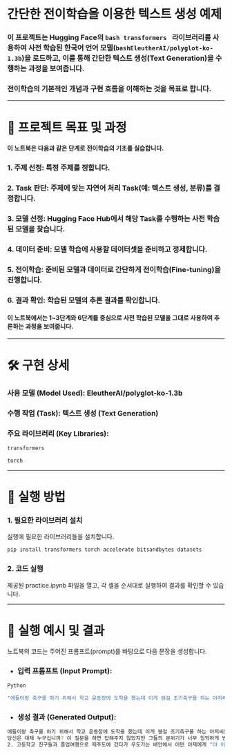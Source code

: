 # 간단한 전이학습을 이용한 텍스트 생성 예제
### 이 프로젝트는 Hugging Face의 ```bash transformers ``` 라이브러리를 사용하여 사전 학습된 한국어 언어 모델(```bashEleutherAI/polyglot-ko-1.3b```)을 로드하고, 이를 통해 간단한 텍스트 생성(Text Generation)을 수행하는 과정을 보여줍니다.

### 전이학습의 기본적인 개념과 구현 흐름을 이해하는 것을 목표로 합니다.

--- 

# 🎯 프로젝트 목표 및 과정
#### 이 노트북은 다음과 같은 단계로 전이학습의 기초를 실습합니다.

### 1. 주제 선정: 특정 주제를 정합니다.

### 2. Task 판단: 주제에 맞는 자연어 처리 Task(예: 텍스트 생성, 분류)를 결정합니다.

### 3. 모델 선정: Hugging Face Hub에서 해당 Task를 수행하는 사전 학습된 모델을 찾습니다.

### 4. 데이터 준비: 모델 학습에 사용할 데이터셋을 준비하고 정제합니다.

### 5. 전이학습: 준비된 모델과 데이터로 간단하게 전이학습(Fine-tuning)을 진행합니다.

### 6. 결과 확인: 학습된 모델의 추론 결과를 확인합니다.

#### 이 노트북에서는 1~3단계와 6단계를 중심으로 사전 학습된 모델을 그대로 사용하여 추론하는 과정을 보여줍니다.

--- 

# 🛠️ 구현 상세
### 사용 모델 (Model Used):  EleutherAI/polyglot-ko-1.3b

### 수행 작업 (Task): 텍스트 생성 (Text Generation)

### 주요 라이브러리 (Key Libraries):
```bash
transformers
```
```bash
torch
```

---

# 🚀 실행 방법
### 1. 필요한 라이브러리 설치
실행에 필요한 라이브러리들을 설치합니다.
```bash
pip install transformers torch accelerate bitsandbytes datasets
```
### 2. 코드 실행
제공된 practice.ipynb 파일을 열고, 각 셀을 순서대로 실행하여 결과를 확인할 수 있습니다.

--- 

# 📝 실행 예시 및 결과
노트북의 코드는 주어진 프롬프트(prompt)를 바탕으로 다음 문장을 생성합니다.

- <h3>입력 프롬프트 (Input Prompt):</h3>
```bash
Python
```
```bash
"애들이랑 축구를 하기 위해서 학교 운동장에 도착을 했는데 이게 웬걸 조기축구를 하는 아저씨들이 점령중이였다. 당신은"
```
- <h3>생성 결과 (Generated Output):</h3>

```bash
애들이랑 축구를 하기 위해서 학교 운동장에 도착을 했는데 이게 웬걸 조기축구를 하는 아저씨들이 점령중이였다.
당신은 대체 누구십니까? 이 질문을 하면 답해주지 않았지만 그들의 분위기가 너무 험악하게 변해있었고, 나도 쫄아서 뒤에서 조용히 관전만했던 기억이 있다.​
2. 고등학교 친구들과 졸업여행으로 제주도에 갔다가 우도가는 배안에서 어떤 아재에게 "야 이거 안되겠다 우리 뭐라도 먹으러 가자"라는 말 한마디로 시작된 여행인데 그날 아침부터 태풍주의보가 내려져
```

